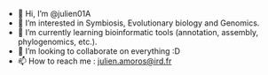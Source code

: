 - 👋 Hi, I’m @julien01A
- 👀 I’m interested in Symbiosis, Evolutionary biology and Genomics.
- 🌱 I’m currently learning bioinformatic tools (annotation, assembly, phylogenomics, etc.).
- 💞️ I’m looking to collaborate on everything :D
- 📫 How to reach me : julien.amoros@ird.fr

<!---
julien01A/julien01A is a ✨ special ✨ repository because its `README.md` (this file) appears on your GitHub profile.
You can click the Preview link to take a look at your changes.
--->
